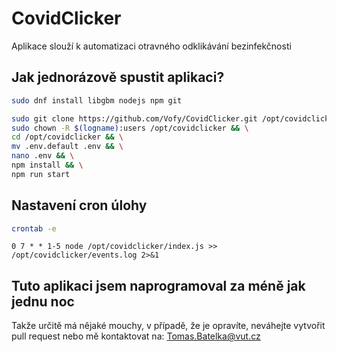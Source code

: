 # CovidClicker
Aplikace slouží k automatizaci otravného odklikávání bezinfekčnosti

## Jak jednorázově spustit aplikaci?
```bash
sudo dnf install libgbm nodejs npm git
```
```bash
sudo git clone https://github.com/Vofy/CovidClicker.git /opt/covidclicker && \
sudo chown -R $(logname):users /opt/covidclicker && \
cd /opt/covidclicker && \
mv .env.default .env && \
nano .env && \
npm install && \
npm run start
```

## Nastavení cron úlohy
```bash
crontab -e
```
```cron
0 7 * * 1-5 node /opt/covidclicker/index.js >> /opt/covidclicker/events.log 2>&1
```

## Tuto aplikaci jsem naprogramoval za méně jak jednu noc
Takže určitě má nějaké mouchy, v případě, že je opravíte, neváhejte vytvořit pull request nebo mě kontaktovat na: [Tomas.Batelka@vut.cz](mailto:Tomas.Batelka@vut.cz)
